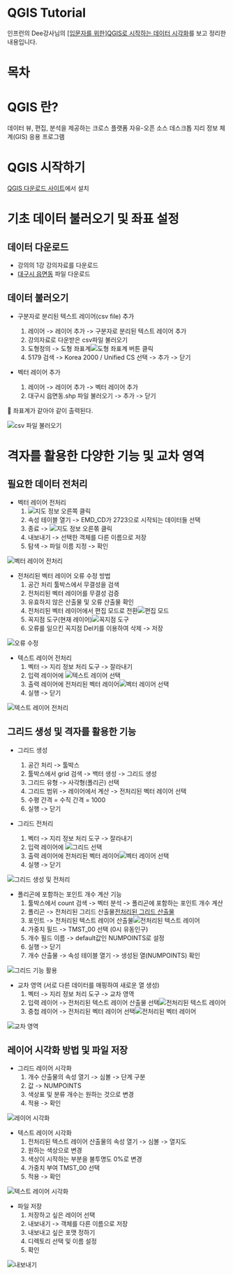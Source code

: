 # QGIS Tutorial
  인프런의 Dee강사님의 [[입문자를 위한]QGIS로 시작하는 데이터 시각화](https://www.inflearn.com/course/qgis-%EB%8D%B0%EC%9D%B4%ED%84%B0-%EC%8B%9C%EA%B0%81%ED%99%94/dashboard)를 보고 정리한 내용입니다.

# 목차

# QGIS 란?
  데이터 뷰, 편집, 분석을 제공하는 크로스 플랫폼 자유-오픈 소스 데스크톱 지리 정보 체계(GIS) 응용 프로그램

# QGIS 시작하기
  [QGIS 다운로드 사이트](https://qgis.org/en/site/forusers/download.html)에서 설치
  
#  기초 데이터 불러오기 및 좌표 설정
  ## 데이터 다운로드
  - 강의의 1강 강의자료를 다운로드
  - [대구시 읍면동](http://data.nsdi.go.kr/dataset/15145) 파일 다운로드
    
  ## 데이터 불러오기
  - 구분자로 분리된 텍스트 레이어(csv file) 추가
    1. 레이어 -> 레이어 추가 -> 구분자로 분리된 텍스트 레이어 추가
    2. 강의자료로 다운받은 csv파일 불러오기
    3. 도형정의 -> 도형 좌표계![도형 좌표계](./image/qgis_001.png) 버튼 클릭
    4. 5179 검색 -> Korea 2000 / Unified CS 선택 -> 추가 -> 닫기
    
  - 벡터 레이어 추가
    1. 레이어 -> 레이어 추가 -> 벡터 레이어 추가
    2. 대구시 읍면동.shp 파일 불러오기 -> 추가 -> 닫기
    
  :key: 좌표계가 같아야 같이 출력된다.
  
  <img src="./image/qgis_action_001.gif" alt="csv 파일 불러오기">
  
  # 격자를 활용한 다양한 기능 및 교차 영역
  
  ## 필요한 데이터 전처리
  - 벡터 레이어 전처리
    1. ![지도 정보](./image/qgis_002.png) 오른쪽 클릭
    2. 속성 테이블 열기 -> EMD_CD가 2723으로 시작되는 데이터들 선택
    3. 종료 -> ![지도 정보](./image/qgis_002.png) 오른쪾 클릭
    4. 내보내기 -> 선택한 객체를 다른 이름으로 저장
    5. 탐색 -> 파일 이름 지정 -> 확인
    
  <img src="./image/qgis_action_002.gif" alt="벡터 레이어 전처리">
  
  - 전처리된 벡터 레이어 오류 수정 방법
    1. 공간 처리 툴박스에서 무결성을 검색
    2. 전처리된 벡터 레이어를 무결성 검증
    3. 유효하지 않은 산출물 및 오류 산출물 확인
    4. 전처리된 벡터 레이어에서 편집 모드로 전환![편집 모드](./image/qgis_006.png)
    5. 꼭지점 도구(현재 레이어)![꼭지점 도구](./image/qgis_007.png)
    6. 오류를 일으킨 꼭지점 Del키를 이용하여 삭제 -> 저장
    
  <img src="./image/qgis_action_006.gif" alt="오류 수정">
    
  - 텍스트 레이어 전처리
    1. 벡터 -> 지리 정보 처리 도구 -> 잘라내기
    2. 입력 레이어에 ![텍스트 레이어](./image/qgis_003.png) 선택
    3. 출력 레이어에 전처리된 벡터 레이어![벡터 레이어](./image/qgis_004.png) 선택
    4. 실행 -> 닫기
    
  <img src="./image/qgis_action_003.gif" alt="텍스트 레이어 전처리">
  
  ## 그리드 생성 및 격자를 활용한 기능
  - 그리드 생성
    1. 공간 처리 -> 툴박스
    2. 툴박스에서 grid 검색 -> 백터 생성 -> 그리드 생성
    3. 그리드 유형 -> 사각형(폴리곤) 선택
    4. 그리드 범위 -> 레이어에서 계산 -> 전처리된 벡터 레이어 선택
    5. 수평 간격 = 수직 간격 = 1000
    6. 실행 -> 닫기
  
  - 그리드 전처리
    1. 벡터 -> 지리 정보 처리 도구 -> 잘라내기
    2. 입력 레이어에 ![그리드](./image/qgis_005.png) 선택
    3. 출력 레이어에 전처리된 벡터 레이어![벡터 레이어](./image/qgis_004.png) 선택
    4. 실행 -> 닫기
    
  <img src="./image/qgis_action_004.gif" alt="그리드 생성 및 전처리">
    
  - 폴리곤에 포함하는 포인트 개수 계산 기능
    1. 툴박스에서 count 검색 -> 벡터 분석 -> 폴리곤에 포함하는 포인트 개수 계산
    2. 폴리곤 -> 전처리된 그리드 산출물[전처리된 그리드 산출물](./image/qgis_009.png)
    3. 포인트 -> 전처리된 텍스트 레이어 산출물![전처리된 텍스트 레이어](./image/qgis_008.png)
    4. 가중치 필드 -> TMST_00 선택 (0시 유동인구)
    5. 개수 필드 이름 -> default값인 NUMPOINTS로 설정
    6. 실행 -> 닫기
    7. 개수 산출물 -> 속성 테이블 열기 -> 생성된 열(NUMPOINTS) 확인
    
  <img src="./image/qgis_action_005.gif" alt=" 그리드 기능 활용">
  
  - 교차 영역 (서로 다른 데이터를 매핑하여 새로운 열 생성)
    1. 벡터 -> 지리 정보 처리 도구 -> 교차 영역
    2. 입력 레이어 -> 전처리된 텍스트 레이어 산출물 선택![전처리된 텍스트 레이어](./image/qgis_008.png)
    3. 중첩 레이어 -> 전처리된 벡터 레이어 선택![전처리된 벡터 레이어](./image/qgis_004.png)
    
  <img src="./image/qgis_action_007.gif" alt="교차 영역">
  
  ## 레이어 시각화 방법 및 파일 저장
  
  - 그리드 레이어 시각화
    1. 개수 산출물의 속성 열기 -> 심볼 -> 단계 구분
    2. 값 -> NUMPOINTS
    3. 색상표 및 분류 개수는 원하는 것으로 변경
    4. 적용 -> 확인
    
  <img src="./image/qgis_action_008.gif" alt="레이어 시각화">
   
  - 텍스트 레이어 시각화
    1. 전처리된 텍스트 레이어 산출물의 속성 열기 -> 심볼 -> 열지도
    2. 원하는 색상으로 변경
    3. 색상이 시작하는 부분을 불투명도 0%로 변경
    3. 가중치 부여 TMST_00 선택
    4. 적용 -> 확인
    
  <img src="./image/qgis_action_009.gif" alt="텍스트 레이어 시각화">
     
  - 파일 저장
    1. 저장하고 싶은 레이어 선택
    2. 내보내기 -> 객체를 다른 이름으로 저장
    3. 내보내고 싶은 포맷 정하기
    4. 디렉토리 선택 및 이름 설정
    5. 확인
    
    
  <img src="./image/qgis_action_010.gif" alt="내보내기">

